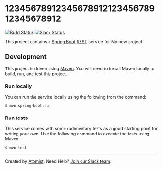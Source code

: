 # 1234567891234567891212345678912345678912

[![Build Status](https://travis-ci.org/mygroup/1234567891234567891212345678912345678912.svg?branch=master)](https://travis-ci.org/mygroup/1234567891234567891212345678912345678912)
[![Slack Status](https://join.atomist.com/badge.svg)](https://join.atomist.com)

This project contains a [Spring Boot][boot] [REST][rest] service for My new project.

[boot]: https://projects.spring.io/spring-boot/
[rest]: https://en.wikipedia.org/wiki/Representational_state_transfer

## Development

This project is driven using [Maven][mvn].  You will need to install
Maven locally to build, run, and test this project.

[mvn]: https://maven.apache.org/

### Run locally

You can run the service locally using the following from the command:

```
$ mvn spring-boot:run
```

### Run tests

This service comes with some rudimentary tests as a good starting
point for writing your own.  Use the following command to execute the
tests using Maven:

```
$ mvn test
```

---
Created by [Atomist][atomist].
Need Help?  [Join our Slack team][slack].

[atomist]: https://www.atomist.com/
[slack]: https://join.atomist.com/
